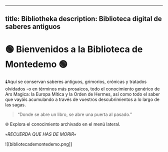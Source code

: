 
---
title: Bibliotheka
description: Biblioteca digital de saberes antiguos
---

# 🟢 Bienvenidos a la Biblioteca de Montedemo 🟢

🕯️Aquí se conservan saberes antiguos, grimorios, crónicas y tratados olvidados -o en términos más prosaicos, todo el conocimiento genérico de Ars Magica: la Europa Mítica y la Orden de Hermes, así como todo el saber que vayáis acumulando a través de vuestros descubrimientos a lo largo de las sagas. 

> “Donde se abre un libro, se abre una puerta al pasado.”

🌐 Explora el conocimiento archivado en el menú lateral.

💀*RECUERDA QUE HAS DE MORIR*💀

![[bibliotecademontedemo.png]]